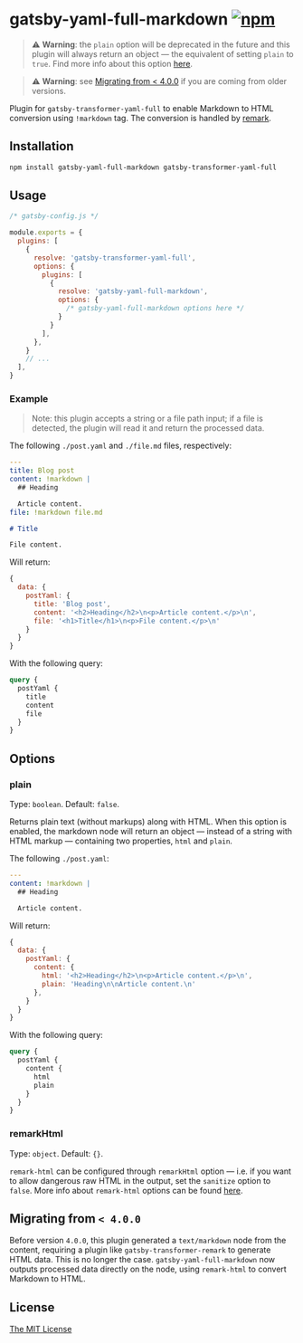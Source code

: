 # gatsby-yaml-full-markdown [![npm][1]][2]

> ⚠️ __Warning__: the `plain` option will be deprecated in the future and this
> plugin will always return an object — the equivalent of setting `plain` to
> `true`. Find more info about this option [here][3].

> ⚠️ __Warning__: see [Migrating from < 4.0.0][4] if you are coming from older
> versions.

Plugin for `gatsby-transformer-yaml-full` to enable Markdown to HTML conversion
using `!markdown` tag. The conversion is handled by [remark][5].

## Installation

```sh
npm install gatsby-yaml-full-markdown gatsby-transformer-yaml-full
```

## Usage

```js
/* gatsby-config.js */

module.exports = {
  plugins: [
    {
      resolve: 'gatsby-transformer-yaml-full',
      options: {
        plugins: [
          {
            resolve: 'gatsby-yaml-full-markdown',
            options: {
              /* gatsby-yaml-full-markdown options here */
            }
          }
        ],
      },
    }
    // ...
  ],
}
```

### Example

> Note: this plugin accepts a string or a file path input; if a file is
> detected, the plugin will read it and return the processed data.

The following `./post.yaml` and `./file.md` files, respectively:

```yaml
---
title: Blog post
content: !markdown |
  ## Heading

  Article content.
file: !markdown file.md
```

```md
# Title

File content.
```

Will return:

```js
{
  data: {
    postYaml: {
      title: 'Blog post',
      content: '<h2>Heading</h2>\n<p>Article content.</p>\n',
      file: '<h1>Title</h1>\n<p>File content.</p>\n'
    }
  }
}
```

With the following query:

```graphql
query {
  postYaml {
    title
    content
    file
  }
}
```

## Options

### plain

Type: `boolean`. Default: `false`.

Returns plain text (without markups) along with HTML. When this option is
enabled, the markdown node will return an object — instead of a string with HTML
markup — containing two properties, `html` and `plain`.

The following `./post.yaml`:

```yaml
---
content: !markdown |
  ## Heading

  Article content.
```

Will return:

```js
{
  data: {
    postYaml: {
      content: {
        html: '<h2>Heading</h2>\n<p>Article content.</p>\n',
        plain: 'Heading\n\nArticle content.\n'
      },
    }
  }
}
```

With the following query:

```graphql
query {
  postYaml {
    content {
      html
      plain
    }
  }
}
```

### remarkHtml

Type: `object`. Default: `{}`.

`remark-html` can be configured through `remarkHtml` option —  i.e. if you want
to allow dangerous raw HTML in the output, set the `sanitize` option to `false`.
More info about `remark-html` options can be found [here][6].

## Migrating from `< 4.0.0`

Before version `4.0.0`, this plugin generated a `text/markdown` node from the
content, requiring a plugin like `gatsby-transformer-remark` to generate HTML
data. This is no longer the case. `gatsby-yaml-full-markdown` now outputs
processed data directly on the node, using `remark-html` to convert Markdown to
HTML.

## License

[The MIT License][license]

[1]: https://img.shields.io/npm/v/gatsby-yaml-full-markdown
[2]: https://www.npmjs.com/package/gatsby-yaml-full-markdown
[3]: #plain
[4]: #migrating-from--400
[5]: https://github.com/remarkjs/remark
[6]: https://github.com/remarkjs/remark-html#options
[license]: https://github.com/stldo/gatsby-transformer-yaml-full/blob/master/LICENSE
